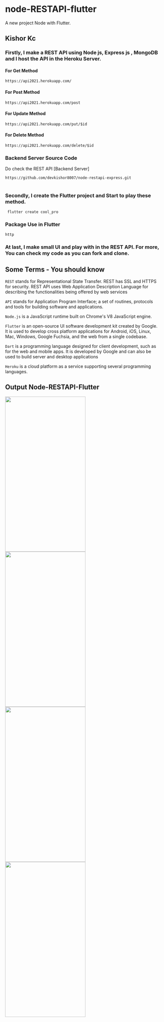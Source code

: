 # node-RESTAPI-flutter

A new project Node with Flutter.

## Kishor Kc

### Firstly, I make a REST API using Node js, Express js , MongoDB and I host the API in the Heroku Server.

#### For Get Method
    https://api2021.herokuapp.com/

#### For Post Method
    https://api2021.herokuapp.com/post

#### For Update Method
    https://api2021.herokuapp.com/put/$id

#### For Delete Method
    https://api2021.herokuapp.com/delete/$id
    
### Backend Server Source Code
Do check the REST API [Backend Server]<br>

    https://github.com/devkishor8007/node-restapi-express.git
    
#
    
### Secondly, I create the Flutter project and Start to play these method.
     flutter create cool_pro

### Package Use in Flutter
    http

### At last, I make small UI and play with in the REST API. For more, You can check my code as you can fork and clone.

## Some Terms - You should know

```REST``` stands for Representational State Transfer. REST has SSL and HTTPS for security. REST API uses Web Application Description Language for describing the functionalities being offered by web services

```API``` stands for Application Program Interface; a set of routines, protocols and tools for building software and applications.

```Node.js``` is a JavaScript runtime built on Chrome's V8 JavaScript engine.

```Flutter``` is an open-source UI software development kit created by Google. It is used to develop cross platform applications for Android, iOS, Linux, Mac, Windows, Google Fuchsia, and the web from a single codebase. 

```Dart``` is a programming language designed for client development, such as for the web and mobile apps. It is developed by Google and can also be used to build server and desktop applications

```Heroku``` is a cloud platform as a service supporting several programming languages. 

## Output Node-RESTAPI-Flutter

<p float="left">
<img src="https://user-images.githubusercontent.com/73419211/124449150-e0bf3580-dda2-11eb-9777-208f476f6307.jpg" height="500" width="260">
<img src="https://user-images.githubusercontent.com/73419211/124449153-e157cc00-dda2-11eb-9738-01f7abbeae14.jpg" height="500" width="260">
<img src="https://user-images.githubusercontent.com/73419211/124449158-e1f06280-dda2-11eb-90e8-43f089be8706.jpg" height="500" width="260">
<img src="https://user-images.githubusercontent.com/73419211/124449139-def57200-dda2-11eb-983a-0e5f1471d5d8.jpg" height="500" width="260"> 
</p>

